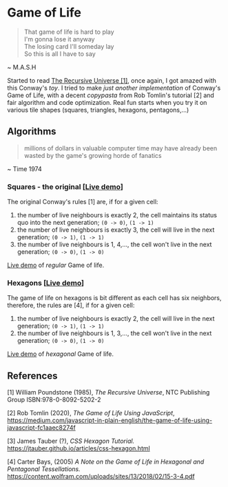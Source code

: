 # Game of Life
> That game of life is hard to play  
I'm gonna lose it anyway  
The losing card I'll someday lay  
So this is all I have to say  

~ M.A.S.H

Started to read [The Recursive Universe [1]](https://www.amazon.co.uk/Recursive-Universe-Complexity-Scientific-Knowledge/dp/048649098X), 
once again, I got amazed with this Conway's _toy_. I tried to make _just another implementation_ of Conway's Game of Life, with
a decent _copypasta_ from Rob Tomlin's tutorial [2] and fair algorithm and code optimization. Real fun starts when you
try it on various tile shapes (squares, triangles, hexagons, pentagons,...)

## Algorithms
> millions of dollars in valuable computer time may have already been wasted by the game's growing horde of fanatics

~ Time 1974  

### Squares - the original [[Live demo](./life.html)]
The original Conway's rules [1] are, if for a given cell:
1. the number of live neighbours is exactly 2, the cell maintains its status quo into the next generation; `(0 -> 0)`, `(1 -> 1)`
2. the number of live neighbours is exactly 3, the cell will live in the next generation; `(0 -> 1)`, `(1 -> 1)`
3. the number of live neighbours is 1, 4,..., the cell won't live in the next generation; `(0 -> 0)`, `(1 -> 0)`

[Live demo](./life.html) of _regular_ Game of life.

### Hexagons [[Live demo](./hexagonal.html)]
The game of life on hexagons is bit different as each cell has six neighbors, therefore, the rules are [4], 
if for a given cell:  
1. the number of live neighbours is exactly 2, the cell will live in the next generation; `(0 -> 1)`, `(1 -> 1)`  
2. the number of live neighbours is 1, 3,..., the cell won't live in the next generation; `(0 -> 0)`, `(1 -> 0)`

[Live demo](./hexagonal.html) of _hexagonal_ Game of life.  

## References
[1] William Poundstone (1985), _The Recursive Universe_, NTC Publishing Group ISBN:978-0-8092-5202-2

[2] Rob Tomlin (2020), _The Game of Life Using JavaScript_,  
https://medium.com/javascript-in-plain-english/the-game-of-life-using-javascript-fc1aaec8274f

[3] James Tauber (?), _CSS Hexagon Tutorial._ https://jtauber.github.io/articles/css-hexagon.html  

[4] Carter Bays, (2005) _A Note on the Game of Life in Hexagonal and Pentagonal Tessellations._ https://content.wolfram.com/uploads/sites/13/2018/02/15-3-4.pdf
